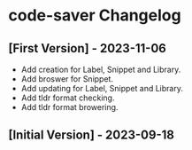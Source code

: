 # code-saver Changelog

## [First Version] - 2023-11-06
- Add creation for Label, Snippet and Library.
- Add broswer for Snippet.
- Add updating for Label, Snippet and Library.
- Add tldr format checking.
- Add tldr format browering.

## [Initial Version] - 2023-09-18